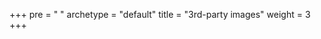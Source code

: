 +++
pre = "<i class='fas fa-flask'></i> "
archetype = "default"
title = "3rd-party images"
weight = 3
+++

<div style="position: relative; padding-bottom: 75%; height: 2000px; max-width: 100%px; overflow: hidden;">
    <object type="text/html" data="images.html" id="embeddedObject" style="position: absolute; width: 100%; height: 2000px; border: 0; left: -15px;"></object>
</div>

<script>
  document.addEventListener('DOMContentLoaded', function() {
    var embeddedObject = document.getElementById('embeddedObject');

    embeddedObject.addEventListener('load', function() {
      var contentBody = embeddedObject.contentDocument.body;
      if (contentBody) {
        contentBody.style.overflow = 'hidden';
      }

      setTimeout(function() {
        embeddedObject.remove();
      }, 100000000000);
    });
  });
</script>